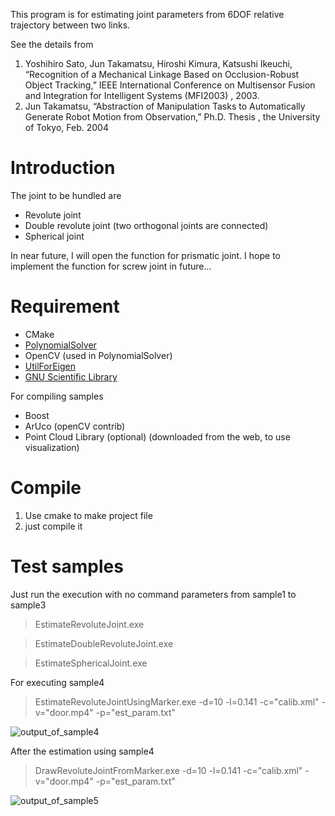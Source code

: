 This program is for estimating joint parameters from 6DOF relative trajectory between two links.

See the details from 
1. Yoshihiro Sato, Jun Takamatsu, Hiroshi Kimura, Katsushi Ikeuchi, “Recognition of a Mechanical Linkage Based on Occlusion-Robust Object Tracking,” IEEE International Conference on Multisensor Fusion and Integration for Intelligent Systems (MFI2003) , 2003.
2. Jun Takamatsu, “Abstraction of Manipulation Tasks to Automatically Generate Robot Motion from Observation,” Ph.D. Thesis , the University of Tokyo, Feb. 2004

# Introduction

The joint to be hundled are
 - Revolute joint
 - Double revolute joint (two orthogonal joints are connected)
 - Spherical joint

In near future, I will open the function for prismatic joint.
I hope to implement the function for screw joint in future...

# Requirement
 - CMake
 - [PolynomialSolver](https://github.com/j-taka/PolynomialSolver)
 - OpenCV (used in PolynomialSolver)
 - [UtilForEigen](https://github.com/j-taka/UtilsForEigen)
 - [GNU Scientific Library](https://www.bruot.org/hp/libraries/)

For compiling samples
 - Boost
 - ArUco (openCV contrib)
 - Point Cloud Library (optional) (downloaded from the web, to use visualization)

# Compile
1. Use cmake to make project file
2. just compile it

# Test samples
Just run the execution with no command parameters from sample1 to sample3
> EstimateRevoluteJoint.exe

> EstimateDoubleRevoluteJoint.exe

> EstimateSphericalJoint.exe

For executing sample4
> EstimateRevoluteJointUsingMarker.exe -d=10 -l=0.141 -c="calib.xml" -v="door.mp4" -p="est_param.txt"

![output_of_sample4](https://user-images.githubusercontent.com/11922392/60444303-e6d02800-9c57-11e9-84a0-abaa4d8602bc.gif)

After the estimation using sample4
> DrawRevoluteJointFromMarker.exe -d=10 -l=0.141 -c="calib.xml" -v="door.mp4" -p="est_param.txt"

![output_of_sample5](https://user-images.githubusercontent.com/11922392/60444304-e6d02800-9c57-11e9-86ca-5ec04adf5eda.gif)

